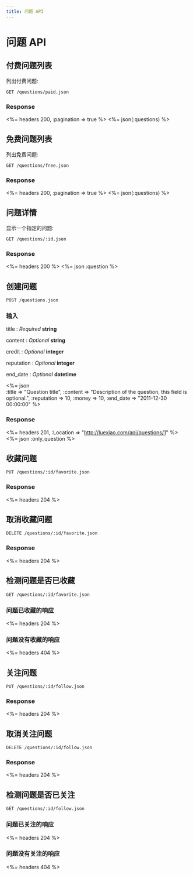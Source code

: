 ```yaml
---
title: 问题 API
---
```


# 问题 API

## 付费问题列表
列出付费问题:

    GET /questions/paid.json

### Response
<%= headers 200, :pagination => true %>
<%= json(:questions) %>


## 免费问题列表
列出免费问题:

    GET /questions/free.json

### Response
<%= headers 200, :pagination => true %>
<%= json(:questions) %>

## 问题详情

显示一个指定的问题:

    GET /questions/:id.json

### Response

<%= headers 200 %>
<%= json :question %>

## 创建问题

    POST /questions.json

### 输入

title
: _Required_ **string**

content
: _Optional_ **string**

credit
: _Optional_ **integer**

reputation
: _Optional_ **integer**

end_date
: _Optional_ **datetime**


<%= json \
		 :title  => "Question title",
	   :content  => "Description of the question, this field is optional.",
	:reputation  => 10,
	  	 :money  => 10,
	  :end_date  => "2011-12-30 00:00:00"
%>

### Response

<%= headers 201, :Location => "http://luexiao.com/api/questions/1" %>
<%= json :only_question %>

## 收藏问题

    PUT /questions/:id/favorite.json

### Response

<%= headers 204 %>

## 取消收藏问题

    DELETE /questions/:id/favorite.json

### Response

<%= headers 204 %>

## 检测问题是否已收藏

    GET /questions/:id/favorite.json

### 问题已收藏的响应

<%= headers 204 %>

### 问题没有收藏的响应

<%= headers 404 %>

## 关注问题

    PUT /questions/:id/follow.json

### Response

<%= headers 204 %>

## 取消关注问题

    DELETE /questions/:id/follow.json

### Response

<%= headers 204 %>

## 检测问题是否已关注

    GET /questions/:id/follow.json

### 问题已关注的响应

<%= headers 204 %>

### 问题没有关注的响应

<%= headers 404 %>
